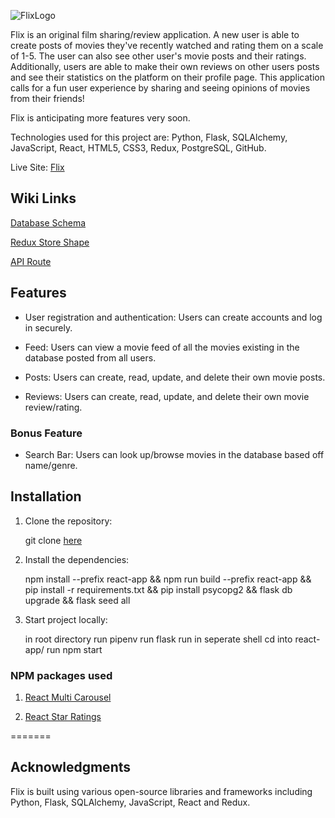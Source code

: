 ![FlixLogo](https://i.imgur.com/O8Vs0OX.png)

Flix is an original film sharing/review application. A new user is able to create posts of movies they've recently watched and rating them on a scale of 1-5. The user can also see other user's movie posts and their ratings. Additionally, users are able to make their own reviews on other users posts and see their statistics on the platform on their profile page. This application calls for a fun user experience by sharing and seeing opinions of movies from their friends!

Flix is anticipating more features very soon.

Technologies used for this project are: Python, Flask, SQLAlchemy, JavaScript, React, HTML5, CSS3, Redux, PostgreSQL, GitHub.

Live Site: [Flix](https://flix-dyz2.onrender.com/)

## Wiki Links
[Database Schema](https://github.com/raoulandalis/Flix/wiki/Database-Schema)

[Redux Store Shape](https://github.com/raoulandalis/Flix/wiki/Redux-Store-Shape)

[API Route](https://github.com/raoulandalis/Flix/wiki/API-Routes)

## Features
- User registration and authentication: Users can create accounts and log in securely.
  
- Feed: Users can view a movie feed of all the movies existing in the database posted from all users.

- Posts: Users can create, read, update, and delete their own movie posts.

- Reviews: Users can create, read, update, and delete their own movie review/rating.

### Bonus Feature
- Search Bar: Users can look up/browse movies in the database based off name/genre.

## Installation
1. Clone the repository:

      git clone [here](https://github.com/raoulandalis/Flix)

2. Install the dependencies:

      npm install --prefix react-app &&
      npm run build --prefix react-app &&
      pip install -r requirements.txt &&
      pip install psycopg2 &&
      flask db upgrade &&
      flask seed all

3. Start project locally:

      in root directory run pipenv run flask run
      in seperate shell cd into react-app/
      run npm start

### NPM packages used
1. [React Multi Carousel](https://www.npmjs.com/package/react-multi-carousel)
   
2. [React Star Ratings](https://www.npmjs.com/package/react-star-ratings)

=======
## Acknowledgments
Flix is built using various open-source libraries and frameworks including Python, Flask, SQLAlchemy, JavaScript, React and Redux.
